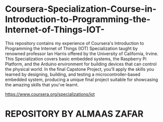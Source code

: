 # Coursera-Specialization-Course-in-Introduction-to-Programming-the-Internet-of-Things-IOT-


This repository contains my experience of Coursera's Introduction to Programming the Internet of Things (IOT) Specialization taught by renowned professor Ian Harris offered by the University of California, Irvine.
This Specialization covers basic embedded systems, the Raspberry Pi Platform, and the Arduino environment for building devices that can control the physical world. In the final Capstone Project, you’ll apply the skills you learned by designing, building, and testing a microcontroller-based embedded system, producing a unique final project suitable for showcasing the amazing skills that you've learnt.

https://www.coursera.org/specializations/iot


# REPOSITORY BY ALMAAS ZAFAR   
